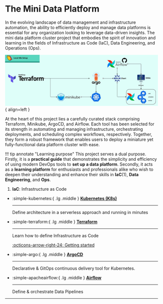 # The Mini Data Platform

In the evolving landscape of data management and infrastructure automation, the ability to efficiently deploy and manage
data platforms is essential for any organization looking to leverage data-driven insights.
The mini data platform cluster project that embodies the spirit of innovation and learning in the fields of
Infrastructure as Code (IaC), Data Engineering, and Operations (Ops).

![Mini-DataPlatformConcept](images/concept.jpg){ align=left }

At the heart of this project lies a carefully curated stack comprising Terraform, Minikube, ArgoCD, and Airflow.
Each tool has been selected for its strength in automating and managing infrastructure, orchestrating deployments, and
scheduling complex workflows, respectively. Together, they form a robust framework that enables users to deploy a
miniature yet fully-functional data platform cluster with ease.

!!! tip annotate "Learning purpose"
    This project serves a dual purpose. Firstly, it is a **practical guide** that demonstrates the simplicity and
    efficiency of using modern DevOps tools to **set up a data platform**. Secondly, it acts as a **learning platform**
    for enthusiasts and professionals alike who wish to deepen their understanding and enhance their skills
    in **IaC**(1), **Data Engineering**, and **Ops**.

1. **IaC**: Infrastructure as Code

<div class="grid cards" markdown>

-   :simple-kubernetes:{ .lg .middle } __[Kubernetes (K8s)](https://kubernetes.io/)__

    ---

    Define architecture in a serverless approach
    and running in minutes

-   :simple-terraform:{ .lg .middle } __[Terraform](https://www.terraform.io/)__

    ---

    Learn how to define Infrastructure as Code

    [:octicons-arrow-right-24: Getting started](terraform/main)

-   :simple-argo:{ .lg .middle } __[ArgoCD](https://argo-cd.readthedocs.io)__

    ---

    Declarative & GitOps continuous delivery tool for Kubernetes.

-   :simple-apacheairflow:{ .lg .middle } __[Airflow](https://airflow.apache.org/)__

    ---

    Define & orchestrate Data Pipelines

</div>

---
